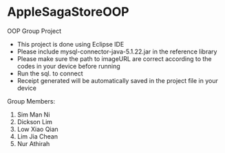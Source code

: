 # AppleSagaStoreOOP
OOP Group Project
- This project is done using Eclipse IDE
- Please include mysql-connector-java-5.1.22.jar in the reference library
- Please make sure the path to imageURL are correct according to the codes in your device before running
- Run the sql. to connect
- Receipt generated will be automatically saved in the project file in your device


Group Members:
1. Sim Man Ni
2. Dickson Lim
3. Low Xiao Qian
4. Lim Jia Chean
5. Nur Athirah
